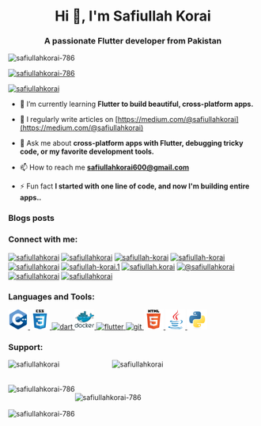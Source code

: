<h1 align="center">Hi 👋, I'm Safiullah Korai</h1>
<h3 align="center">A passionate Flutter developer from Pakistan</h3>

<p align="left"> <img src="https://komarev.com/ghpvc/?username=safiullahkorai-786&label=Profile%20views&color=0e75b6&style=flat" alt="safiullahkorai-786" /> </p>

<p align="left"> <a href="https://github.com/ryo-ma/github-profile-trophy"><img src="https://github-profile-trophy.vercel.app/?username=safiullahkorai-786" alt="safiullahkorai-786" /></a> </p>

<p align="left"> <a href="https://twitter.com/safiullahkorai" target="blank"><img src="https://img.shields.io/twitter/follow/safiullahkorai?logo=twitter&style=for-the-badge" alt="safiullahkorai" /></a> </p>

- 🌱 I’m currently learning **Flutter to build beautiful, cross-platform apps.**

- 📝 I regularly write articles on [https://medium.com/@safiullahkorai](https://medium.com/@safiullahkorai)

- 💬 Ask me about **cross-platform apps with Flutter, debugging tricky code, or my favorite development tools.**

- 📫 How to reach me **safiullahkorai600@gmail.com**

- ⚡ Fun fact **I started with one line of code, and now I'm building entire apps..**

### Blogs posts
<!-- BLOG-POST-LIST:START -->
<!-- BLOG-POST-LIST:END -->

<h3 align="left">Connect with me:</h3>
<p align="left">
<a href="https://dev.to/safiullahkorai" target="blank"><img align="center" src="https://raw.githubusercontent.com/rahuldkjain/github-profile-readme-generator/master/src/images/icons/Social/devto.svg" alt="safiullahkorai" height="30" width="40" /></a>
<a href="https://twitter.com/safiullahkorai" target="blank"><img align="center" src="https://raw.githubusercontent.com/rahuldkjain/github-profile-readme-generator/master/src/images/icons/Social/twitter.svg" alt="safiullahkorai" height="30" width="40" /></a>
<a href="https://linkedin.com/in/safiullah-korai" target="blank"><img align="center" src="https://raw.githubusercontent.com/rahuldkjain/github-profile-readme-generator/master/src/images/icons/Social/linked-in-alt.svg" alt="safiullah-korai" height="30" width="40" /></a>
<a href="https://stackoverflow.com/users/safiullah-korai" target="blank"><img align="center" src="https://raw.githubusercontent.com/rahuldkjain/github-profile-readme-generator/master/src/images/icons/Social/stack-overflow.svg" alt="safiullah-korai" height="30" width="40" /></a>
<a href="https://kaggle.com/safiullahkorai" target="blank"><img align="center" src="https://raw.githubusercontent.com/rahuldkjain/github-profile-readme-generator/master/src/images/icons/Social/kaggle.svg" alt="safiullahkorai" height="30" width="40" /></a>
<a href="https://fb.com/safiullah-korai.1" target="blank"><img align="center" src="https://raw.githubusercontent.com/rahuldkjain/github-profile-readme-generator/master/src/images/icons/Social/facebook.svg" alt="safiullah-korai.1" height="30" width="40" /></a>
<a href="https://instagram.com/safiullah.korai" target="blank"><img align="center" src="https://raw.githubusercontent.com/rahuldkjain/github-profile-readme-generator/master/src/images/icons/Social/instagram.svg" alt="safiullah.korai" height="30" width="40" /></a>
<a href="https://medium.com/@safiullahkorai" target="blank"><img align="center" src="https://raw.githubusercontent.com/rahuldkjain/github-profile-readme-generator/master/src/images/icons/Social/medium.svg" alt="@safiullahkorai" height="30" width="40" /></a>
<a href="https://www.leetcode.com/safiullahkorai" target="blank"><img align="center" src="https://raw.githubusercontent.com/rahuldkjain/github-profile-readme-generator/master/src/images/icons/Social/leet-code.svg" alt="safiullahkorai" height="30" width="40" /></a>
<a href="https://auth.geeksforgeeks.org/user/safiullahkorai" target="blank"><img align="center" src="https://raw.githubusercontent.com/rahuldkjain/github-profile-readme-generator/master/src/images/icons/Social/geeks-for-geeks.svg" alt="safiullahkorai" height="30" width="40" /></a>
</p>

<h3 align="left">Languages and Tools:</h3>
<p align="left"> <a href="https://www.w3schools.com/cpp/" target="_blank" rel="noreferrer"> <img src="https://raw.githubusercontent.com/devicons/devicon/master/icons/cplusplus/cplusplus-original.svg" alt="cplusplus" width="40" height="40"/> </a> <a href="https://www.w3schools.com/css/" target="_blank" rel="noreferrer"> <img src="https://raw.githubusercontent.com/devicons/devicon/master/icons/css3/css3-original-wordmark.svg" alt="css3" width="40" height="40"/> </a> <a href="https://dart.dev" target="_blank" rel="noreferrer"> <img src="https://www.vectorlogo.zone/logos/dartlang/dartlang-icon.svg" alt="dart" width="40" height="40"/> </a> <a href="https://www.docker.com/" target="_blank" rel="noreferrer"> <img src="https://raw.githubusercontent.com/devicons/devicon/master/icons/docker/docker-original-wordmark.svg" alt="docker" width="40" height="40"/> </a> <a href="https://flutter.dev" target="_blank" rel="noreferrer"> <img src="https://www.vectorlogo.zone/logos/flutterio/flutterio-icon.svg" alt="flutter" width="40" height="40"/> </a> <a href="https://git-scm.com/" target="_blank" rel="noreferrer"> <img src="https://www.vectorlogo.zone/logos/git-scm/git-scm-icon.svg" alt="git" width="40" height="40"/> </a> <a href="https://www.w3.org/html/" target="_blank" rel="noreferrer"> <img src="https://raw.githubusercontent.com/devicons/devicon/master/icons/html5/html5-original-wordmark.svg" alt="html5" width="40" height="40"/> </a> <a href="https://www.java.com" target="_blank" rel="noreferrer"> <img src="https://raw.githubusercontent.com/devicons/devicon/master/icons/java/java-original.svg" alt="java" width="40" height="40"/> </a> <a href="https://www.python.org" target="_blank" rel="noreferrer"> <img src="https://raw.githubusercontent.com/devicons/devicon/master/icons/python/python-original.svg" alt="python" width="40" height="40"/> </a> </p>

<h3 align="left">Support:</h3>
<p><a href="https://www.buymeacoffee.com/safiullahkorai"> <img align="left" src="https://cdn.buymeacoffee.com/buttons/v2/default-yellow.png" height="50" width="210" alt="safiullahkorai" /></a><a href="https://ko-fi.com/safiullahkorai"> <img align="left" src="https://cdn.ko-fi.com/cdn/kofi3.png?v=3" height="50" width="210" alt="safiullahkorai" /></a></p><br><br>

<p><img align="left" src="https://github-readme-stats.vercel.app/api/top-langs?username=safiullahkorai-786&show_icons=true&locale=en&layout=compact" alt="safiullahkorai-786" /></p>

<p>&nbsp;<img align="center" src="https://github-readme-stats.vercel.app/api?username=safiullahkorai-786&show_icons=true&locale=en" alt="safiullahkorai-786" /></p>

<p><img align="center" src="https://github-readme-streak-stats.herokuapp.com/?user=safiullahkorai-786&" alt="safiullahkorai-786" /></p>
